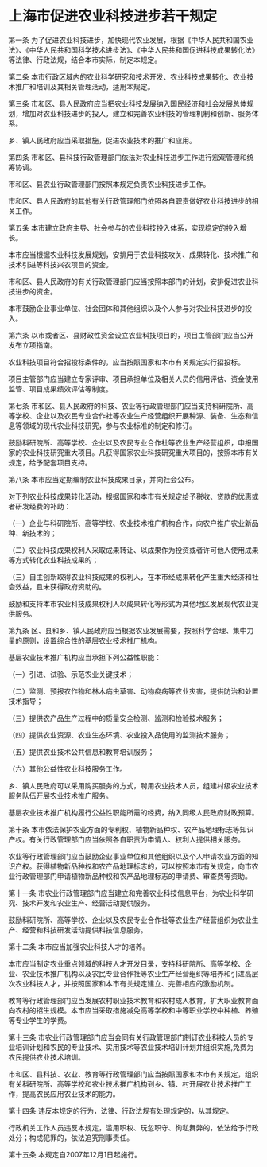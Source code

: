 # 上海市促进农业科技进步若干规定

<!-- INFO END -->

第一条 为了促进农业科技进步，加快现代农业发展，根据《中华人民共和国农业法》、《中华人民共和国科学技术进步法》、《中华人民共和国促进科技成果转化法》等法律、行政法规，结合本市实际，制定本规定。

第二条 本市行政区域内的农业科学研究和技术开发、农业科技成果转化、农业技术推广和培训及其相关管理活动，适用本规定。

第三条 市和区、县人民政府应当把农业科技发展纳入国民经济和社会发展总体规划，增加对农业科技进步的投入，建立和完善农业科技的管理机制和创新、服务体系。

乡、镇人民政府应当采取措施，促进农业技术的推广和应用。

第四条 市和区、县科技行政管理部门依法对农业科技进步工作进行宏观管理和统筹协调。

市和区、县农业行政管理部门按照本规定负责农业科技进步工作。

市和区、县人民政府的其他有关行政管理部门依照各自职责做好农业科技进步的相关工作。

第五条 本市建立政府主导、社会参与的农业科技投入体系，实现稳定的投入增长。

本市应当根据农业科技发展规划，安排用于农业科技攻关、成果转化、技术推广和技术引进等科技兴农项目的资金。

市和区、县人民政府的有关行政管理部门应当按照本部门的计划，安排促进农业科技进步的资金。

本市鼓励企业事业单位、社会团体和其他组织以及个人参与对农业科技进步的投入。

第六条 以市或者区、县财政性资金设立农业科技项目的，项目主管部门应当公开发布立项指南。

农业科技项目符合招投标条件的，应当按照国家和本市有关规定实行招投标。

项目主管部门应当建立专家评审、项目承担单位及相关人员的信用评估、资金使用监管、项目成果绩效评估等制度。

第七条 市和区、县人民政府的科技、农业等行政管理部门应当支持科研院所、高等学校、企业以及农民专业合作社等农业生产经营组织开展种源、装备、生态和信息等领域的现代农业科技研究，参与农业标准的制定和修订。

鼓励科研院所、高等学校、企业以及农民专业合作社等农业生产经营组织，申报国家的农业科技研究重大项目。凡获得国家农业科技研究重大项目的，按照本市有关规定，给予配套项目支持。

第八条 本市应当定期编制农业科技成果目录，并向社会公布。

对下列农业科技成果转化活动，根据国家和本市有关规定给予税收、贷款的优惠或者研发经费的补助：

（一）企业与科研院所、高等学校、农业技术推广机构合作，向农户推广农业新品种、新技术的；

（二）农业科技成果权利人采取成果转让、以成果作为投资或者许可他人使用成果等方式转化农业科技成果的；

（三）自主创新取得农业科技成果的权利人，在本市经成果转化产生重大经济和社会效益，且未获得政府资助的。

鼓励和支持本市农业科技成果权利人以成果转化等形式为其他地区发展现代农业提供服务。

第九条 区、县和乡、镇人民政府应当根据农业发展需要，按照科学合理、集中力量的原则，设置综合性的基层农业技术推广机构。

基层农业技术推广机构应当承担下列公益性职能：

（一）引进、试验、示范农业关键技术；

（二）监测、预报农作物和林木病虫草害、动物疫病等农业灾害，提供防治和处置技术指导；

（三）提供农产品生产过程中的质量安全检测、监测和检验技术服务；

（四）提供农业资源、农业生态环境、农业投入品使用的监测技术服务；

（五）提供农业技术公共信息和教育培训服务；

（六）其他公益性农业科技服务工作。

乡、镇人民政府可以采用购买服务的方式，聘用农业技术人员，组建村级农业技术服务队伍开展农业技术推广服务。

基层农业技术推广机构履行公益性职能所需的经费，纳入同级人民政府财政预算。

第十条 本市依法保护农业方面的专利权、植物新品种权、农产品地理标志等知识产权。有关行政管理部门应当依照各自职责为申请人、权利人提供相关服务。

农业等行政管理部门应当鼓励企业事业单位和其他组织以及个人申请农业方面的知识产权。获得植物新品种权和农产品地理标志的，可以按照本市有关规定，向市农业行政管理部门申请植物新品种权和农产品地理标志的申请费、审查费等资助。

第十一条 市农业行政管理部门应当建立和完善农业科技信息平台，为农业科学研究、技术开发和农业生产、经营活动提供服务。

鼓励科研院所、高等学校、企业以及农民专业合作社等农业生产经营组织为农业生产、经营和科技研发活动提供科技信息服务。

第十二条 本市应当加强农业科技人才的培养。

本市应当制定农业重点领域的科技人才开发目录，支持科研院所、高等学校、企业、农业技术推广机构以及农民专业合作社等农业生产经营组织等培养和引进高层次农业科技人才，并按照国家和本市有关规定建立、完善相应的激励机制。

教育等行政管理部门应当发展农村职业技术教育和农村成人教育，扩大职业教育面向农村的招生规模。本市应当采取措施减免高等学校和中等职业学校中种植、养殖等专业学生的学费。

第十三条 市农业行政管理部门应当会同有关行政管理部门制订农业科技人员的专业培训计划和农民的专业技术、实用技术等农业技术培训计划并组织实施,免费为农民提供农业技术培训。

市和区、县科技、农业、教育等行政管理部门应当按照国家和本市有关规定，组织有关科研院所、高等学校和农业技术推广机构到乡、镇、村开展农业技术推广工作，提高农民应用农业技术的能力。

第十四条 违反本规定的行为，法律、行政法规有处理规定的，从其规定。

行政机关工作人员违反本规定，滥用职权、玩忽职守、徇私舞弊的，依法给予行政处分；构成犯罪的，依法追究刑事责任。

第十五条 本规定自2007年12月1日起施行。